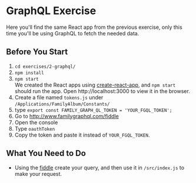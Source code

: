 # GraphQL Exercise
Here you'll find the same React app from the previous exercise, only this time you'll be using GraphQL to fetch the needed data.

## Before You Start
1. `cd exercises/2-graphql/`
2. `npm install`
3. `npm start`
  <br/>We created the React apps using [create-react-app](https://github.com/facebook/create-react-app), and `npm start` should run the app. Open http://localhost:3000 to view it in the browser.
4. Create a file named `tokens.js` under `/Applications/FamilyAlbum/Constants/`
5. type `export const FAMILY_GRAPH_QL_TOKEN = 'YOUR_FGQL_TOKEN';`
6. Go to http://www.familygraphql.com/fiddle 
7. Open the console
8. Type `oauthToken`
9. Copy the token and paste it instead of `YOUR_FGQL_TOKEN`.
 
## What You Need to Do
 - Using the [fiddle](http://www.familygraphql.com/fiddle) create your query, and then use it in `/src/index.js` to make your request.
